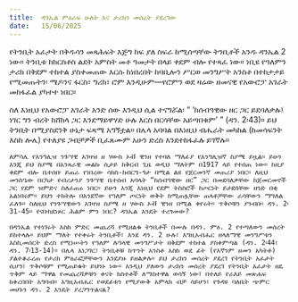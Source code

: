 ```yaml
---
title:  ዳንኤል ምዕራፍ ሁለት እና ታሪክን መሰረት ያደረገው
date:   15/06/2025
---
```


የትንቢት አፈታት በቅዱሳን መጻሕፍት እጅግ ከፍ ያለ ስፍራ ከሚሰጣቸው ትንቢቶች አንዱ ዳንኤል 2 ነው። ትንቢቱ ከክርስቶስ ልደት አምስት መቶ ዓመታት በላይ ቀደም ብሎ የተጻፈ ነው። ነቢዩ የዓለምን ታሪክ በቅደም ተከተል ያስቀመጠው እርሱ ከነበረበት ከባቢሎን ሥርወ መንግሥት አንስቶ በተከታታይ የሚመጡትን፡ ሜዶንና ፋርስ፣ ግሪክ፣ ሮም እንዲሁም—የሮምን ወደ ዛሬው ዘመናዊ የአውሮፓ አገራት መከፋፈል ያካተተ ነበር።

ስለ እነዚህ የአውሮፓ አገራት አንድ ሰው እንዲህ ሲል ተናግሯል፡ “ ‘ከሰብዓዊው ዘር ጋር ይደባለቃሉ፤ ነገር ግን ብረት ከሸክላ ጋር እንደማይዋሃድ ሁሉ እርስ በርሳቸው አይጣበቁም’ ” (ዳን. 2፡43)። ይህ ትንቢት በሚያስደንቅ ሁኔታ ፍጻሜ አግኝቷል። በሌላ አባባል በእነዚህ ብሔራት መካከል (ከመሳፍንት እስከ ሎሌ) የተለያዩ ጋብቻዎች ቢፈጸሙም አሁን ድረስ እንደተከፋፈሉ ይገኛሉ።

`ለምሳሌ የእንግሊዝ ንጉሣዊ አገዛዝ ዘ ሃውስ ኦቭ ዊንዘ የተባለ ማለፊያ የእንግሊዝኛ ስያሜ ይዟል። ይሁን እንጂ ይህ ስያሜ በአንጻራዊ መልኩ ሲታይ ከቅርብ ጊዜ ወዲህ ማለትም በ1917 ላይ የተሰጠ ነው። ከዚያ ቀደም ብሎ ቤተሰቡ ይጠራ የነበረው ሳክስ-ኩበርግ-ጎታ በሚል ልዩ የጀርመንኛ መጠሪያ ነበር። ለዚህ መንስዔው በርካታ የብሪታንያ ንጉሣዊ ቤተሰብ አባላት “ከሰብዓዊው ዘር” ጋር በመደባለቃቸው ከጀመርመኖች ጋር የደም ዝምድና ስለፈጠሩ ነበር። ይሁን እንጂ እነዚህ የደም ትስስሮች ከጦርነት ይታደጓቸው ዘንድ በቂ አልነበሩም። ይህን ተከትሎ በአንደኛው የዓለም ጦርነት ወቅት ከሚጠሏቸው ጠላቶቻቸው ራሳቸውን ማግለል ፈለጉ። ስለዚህ የንጉሣዊውን አገዛዝ ስያሜ ዘ ሃውስ ኦቭ ዊንዘ በሚል ቀየሩት። ጥቅሶቹን ያንብቡ፡ ዳን. 2፡31-45። የናቡከደነጾር ሕልም ምን ነበር? ዳንኤል እንዴት ተረጎመው?`


`በዳንኤል የተነገሩት እስከ ምድር መጨረሻ የሚዘልቁ ትንቢቶች በሙሉ በዳን. ምዕ. 2 የተጣለውን መሰረት ይከተላሉ። ይህም ማለት የተቀሩት ትንቢቶች፣ እንደ ዳን. 2 ሁሉ፣ እግዚአብሔር ዘላለማዊ መንግሥቱን እስኪመሰርት ድረስ የሚነሡትን የዓለም ሉዓላዊ መንግሥታት በቅደም ተከተል ያስቀምጣል (ዳን. 2፡44፣ ዳን. 7፡13-14)። በሌላ አነጋገር፣ ትንቢቶቹ ከጥንት አንስቶ እስከ ወደ ፊት (የእኛንም ዘመን አካትቶ) ያልተቆራረጠ የታሪክ ምዕራፎቻቸውን እንደያዙ ይዘልቃሉ። ይህ ታሪክን መሰረት ያደረገ የትንቢት አፈታት ሲሆን፣ ጥቅሶቹም የሚጠይቁት ይህንኑ ነው። እንዲህ ያለውን ታሪክን መሰረት ያደረገ የትንቢት አፈታት ዘዴ ጥቅም ላይ ማዋል የመጨረሻዎቹን ቀናት ክስተቶች ለማስተዋል ወሳኝ ነው፤ በተለይ የራእይ መጽሐፍ ከቀረበበት አግባብ። እግዚአብሔር የወደፊቱን የሚያውቅ አምላክ ብቻ ሳይሆን፣ የጉዳዩ ባለቤት ጭምር መሆኑን ዳን. 2 እንዴት ያረጋግጥልናል?`